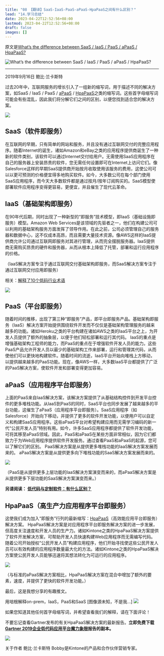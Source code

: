 ```yaml
---
title: "08 【翻译】SaaS-IaaS-PaaS-aPaaS-HpaPaaS之间有什么区别？"
lead: "14.学习总结"
date: 2023-04-22T12:52:56+08:00
lastmod: 2023-04-22T12:52:56+08:00
draft: false
images: []
---
```


原文是[What’s the difference between SaaS / IaaS / PaaS / aPaaS / HpaPaaS?](https://blog.kintone.com/business-with-heart/difference-saas-iaas-paas-apaas-hpapaas)

![What’s the difference between SaaS / IaaS / PaaS / aPaaS / HpaPaaS?](images/architecture/14-08-01.webp)

-------------------
2019年9月16日 鲍比·兰卡斯特

过去20年中，互联网服务的增长引入了一组新的缩写词，用于描述不同的解决方案，如SaaS / IaaS / PaaS / [aPaaS](https://blog.kintone.com/business-with-heart/no-coding-apaas-solutions-a-win-win-for-it-departments) / [HpaPaaS](https://resources.kintone.com/gartner-hpapaas-magic-quadrant-2018)之类的缩写词。这些首字母缩写词可能会有些混乱，因此我们将分解它们之间的区别，以便您找到适合您的解决方案。

![](images/architecture/14-08-02.webp)

## SaaS（软件即服务）

在互联网的早期，只有简单的网站和服务，并且没有通过互联网交付的完整应用程序。随着Internet的诞生，诸如Amazon和eBay之类的应用程序提供商诞生了一种新的软件类别，该软件可以通过Internet交付给用户。无需使用SaaS应用程序在自己的服务器上安装昂贵的软件，您无需任何设置即可在Internet上访问它们。像Salesforce这样的早期SaaS提供商开始按月收取使用该服务的费用，这使公司可以以更可预测的价格便宜得多地购买软件。如今，大多数公司在每个部门使用SaaS应用程序，而今天大多数软件都是通过按月/按年订阅购买的。SaaS模型使部署软件应用程序变得更容易，更便宜，并且催生了现代云革命。 

## IaaS（基础架构即服务）

在90年代后期，同时出现了一种新型的“即服务”技术模型，即IaaS（基础设施即服务）模型。Amazon Web Services是该领域的先驱者之一，他们在构建公司可以利用的基础架构服务方面发挥了领导作用。在此之前，公司必须管理自己的服务器和数据中心，这不仅成本高昂，而且需要大量技术资源。像AWS这样的IaaS提供商允许公司通过互联网即服务对其进行管理，从而完全摆脱服务器。IaaS提供商无需购买昂贵的硬件和服务器，从而从根本上降低了托管，部署和运行应用程序的价格。 

（IaaS解决方案专注于通过互联网交付基础架构即服务，而SaaS解决方案专注于通过互联网交付应用即服务）

相关：[解释了10个低码行业术语](https://blog.kintone.com/business-with-heart/10-low-code-terms-explained)

![](images/architecture/14-08-03.webp)

## PaaS（平台即服务）

随着时间的推移，出现了第三种“即服务”产品，即平台即服务产品。基础架构即服务（IaaS）解决方案开始提供围绕软件开发而不仅仅是基础架构管理服务的越来越多的功能。诸如Heroku之类的平台构建在诸如AWS之类的IaaS平台之上，为开发人员提供了额外的抽象层，以便于他们轻松部署和运行其代码。 IaaS的重点是增强基础架构工程师的能力，而PaaS的重点在于增强软件开发人员的能力。这些PaaS产品允许开发人员以最少的基础架构工作来部署，运行和管理其代码，从而使他们可以更快地构建软件。随着时间的流逝，IaaS平台开始向堆栈上方移动，以提供越来越多的PaaS功能。现在，像AWS一样，大多数IaaS平台都提供了广泛的PaaS解决方案，使软件开发和部署变得更加容易。 

## aPaaS（应用程序平台即服务）

上面的PaaS来自IaaS解决方案，该解决方案提供了从基础结构控件到开发平台控件的更多堆栈功能。从IaaS到PaaS的同时，SaaS平台也同步发展了越来越多的平台功能，这催生了aPaaS（应用程序平台即服务）。SaaS应用程序（如Salesforce）开始向下移动，并提供了更多的软件开发功能，以便用户可以自定义和构建SaaS应用程序。这些aPaaS平台对希望构建应用而无需学习编码的新一代“公民开发人员”特别有用。如今，许多SaaS应用程序都提供了软件开发功能，可将其移至aPaaS领域。因此，PaaS和aPaaS在某些方面非常相似，因为它们都致力于为Web应用程序提供软件开发服务。通过查看PaaS和aPaaS的起源，您可以了解它们的区别。 PaaS解决方案是从提供更多堆栈功能的IaaS解决方案发展而来的。 aPaaS解决方案是从提供更多向下堆栈功能的SaaS解决方案发展而来的。 

![](images/architecture/14-08-04.webp)

 （PaaS是从提供更多上层功能的IaaS解决方案演变而来的，而aPaaS解决方案是从提供更多下层功能的SaaS解决方案演变而来。）

**另请阅读： [低代码与定制软件：有什么区别？](https://vbspsvmwkfkwdu4g4ws5chqmym--blog-kintone-com.translate.goog/business-with-heart/low-code-vs.-custom-software-solutions)**

 ## HpaPaaS（高生产力应用程序平台即服务）

这使我们成为加入“即服务”行列的最新缩写：[HpaPaaS](https://resources.kintone.com/gartner-hpapaas-magic-quadrant-2018)（高效能应用平台即服务）解决方案。 HpaPaaS解决方案是对应用程序平台即服务解决方案的进一步发展，但高度关注速度和开发人员的生产力。诸如Kintone之类的HpaPaaS解决方案提供了软件开发解决方案，可帮助开发人员快速构建Web应用程序而无需编写代码。随着公司开始授权“公民开发人员”构建应用程序，他们开始寻找使这些公民开发人员可以有效构建的应用程序数量最大化的方法。诸如Kintone之类的HpaPaaS解决方案使公民开发人员能够迅速将其想法转化为可运行的应用程序。

![](images/architecture/14-08-05.webp)

（与标准的aPaaS解决方案相比，HpaPaaS解决方案在混合中增加了额外的要素，速度，并提供了更快的软件开发功能。）

最后，这是我想分享的有趣推文。

用培根解释on-prem，IaaS，PaaS和SaaS [图像源未知，不是我...]
![](images/architecture/14-08-06.webp)

 如果您知道其他任何首字母缩写词，并希望查看我们的解释，请在下面评论！

不要忘记查看Gartner发布的有关HpaPaaS解决方案的最新报告。**立即免费下载[Gartner 2019企业低代码应用平台魔力象限](https://resources.kintone.com/gartner-enterprise-low-code-platforms-2019)报告的副本。**


[![](images/architecture/14-08-07.webp)](https://blog.kintone.com/hs-fs/hub/1857320/hub_generated/resized/e2747050-123a-4215-a342-716a19e51cb3.jpeg)

关于作者
鲍比·兰卡斯特
Bobby是Kintone的产品和合作伙伴营销专家。
